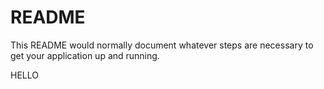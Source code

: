 # README #

This README would normally document whatever steps are necessary to get your application up and running.

HELLO
